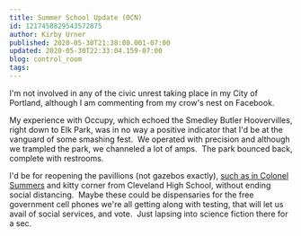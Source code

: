 ```yaml
---
title: Summer School Update (OCN)
id: 1217458829543572875
author: Kirby Urner
published: 2020-05-30T21:38:00.001-07:00
updated: 2020-05-30T22:33:04.159-07:00
blog: control_room
tags: 
---
```


I'm not involved in any of the civic unrest taking place in my City of Portland, although I am commenting from my crow's nest on Facebook.

My experience with Occupy, which echoed the Smedley Butler Hoovervilles, right down to Elk Park, was in no way a positive indicator that I'd be at the vanguard of some smashing fest.  We operated with precision and although we trampled the park, we channeled a lot of amps.  The park bounced back, complete with restrooms.

I'd be for reopening the pavillions (not gazebos exactly), [such as in Colonel Summers](https://mybizmo.blogspot.com/2013/06/privatizing-public-parks.html) and kitty corner from Cleveland High School, without ending social distancing.  Maybe these could be dispensaries for the free government cell phones we're all getting along with testing, that will let us avail of social services, and vote.  Just lapsing into science fiction there for a sec.